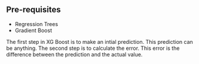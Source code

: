 ## Pre-requisites
- Regression Trees
- Gradient Boost

The first step in XG Boost is to make an intial prediction. This prediction can be anything.
The second step is to calculate the error. This error is the difference between the prediction and the actual value.